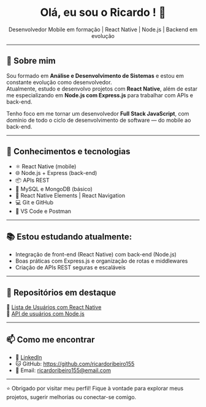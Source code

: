 
          
          
  
          
<h1 align="center">Olá, eu sou o Ricardo ! 👋</h1>

<p align="center">
  Desenvolvedor Mobile em formação | React Native | Node.js | Backend em evolução
</p>

---

## 🚀 Sobre mim

Sou formado em **Análise e Desenvolvimento de Sistemas** e estou em constante evolução como desenvolvedor.  
Atualmente, estudo e desenvolvo projetos com **React Native**, além de estar me especializando em **Node.js com Express.js** para trabalhar com APIs e back-end.

Tenho foco em me tornar um desenvolvedor **Full Stack JavaScript**, com domínio de todo o ciclo de desenvolvimento de software — do mobile ao back-end.

---

## 🧠 Conhecimentos e tecnologias

- ⚛️ React Native (mobile)
- 🌐 Node.js + Express (back-end)
- 📦 APIs REST
- 💾 MySQL e MongoDB (básico)
- 🎨 React Native Elements | React Navigation
- 💻 Git e GitHub
- 🧰 VS Code e Postman

---

## 📚 Estou estudando atualmente:

- Integração de front-end (React Native) com back-end (Node.js)
- Boas práticas com Express.js e organização de rotas e middlewares
- Criação de APIs REST seguras e escaláveis

---

## 📂 Repositórios em destaque

🔹 [Lista de Usuários com React Native]()  
🔹 [API de usuários com Node.js](https://github.com/ricardoribeiro155/e-commerce-api.git)

---

## 📫 Como me encontrar

- 💼 [LinkedIn](https://www.linkedin.com/in/ricardo-ribeiro-390a26236/)
- 🐱 GitHub: https://github.com/ricardoribeiro155
- 📧 Email: ricardoribeiro155@email.com

---

⭐ Obrigado por visitar meu perfil! Fique à vontade para explorar meus projetos, sugerir melhorias ou conectar-se comigo.
 
